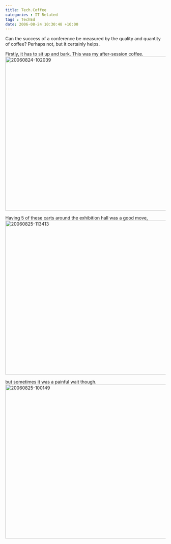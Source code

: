 ```yaml
---
title: Tech.Coffee
categories : IT Related
tags : TechEd
date: 2006-08-24 10:30:48 +10:00
---
```


<p>Can the success of a conference be measured by the quality and quantity of coffee? Perhaps not, but it certainly helps.</p> <p>Firstly, it has to sit up and bark. This was my after-session coffee.<br><a href="/blogfiles/WindowsLiveWriter/Tech.Coffee_CB42/20060824-102039_2.jpg"><img style="border-right: 0px; border-top: 0px; border-left: 0px; border-bottom: 0px" height="484" alt="20060824-102039" src="/blogfiles/WindowsLiveWriter/Tech.Coffee_CB42/20060824-102039_thumb.jpg" width="644" border="0"></a> </p> <p>Having 5 of these carts around the exhibition hall was a good move,<br><a href="/blogfiles/WindowsLiveWriter/Tech.Coffee_CB42/20060825-113413_2.jpg"><img style="border-right: 0px; border-top: 0px; border-left: 0px; border-bottom: 0px" height="484" alt="20060825-113413" src="/blogfiles/WindowsLiveWriter/Tech.Coffee_CB42/20060825-113413_thumb.jpg" width="644" border="0"></a> </p> <p>but sometimes it was a painful wait though.<br><a href="/blogfiles/WindowsLiveWriter/Tech.Coffee_CB42/20060825-100149_2.jpg"><img style="border-right: 0px; border-top: 0px; border-left: 0px; border-bottom: 0px" height="484" alt="20060825-100149" src="/blogfiles/WindowsLiveWriter/Tech.Coffee_CB42/20060825-100149_thumb.jpg" width="644" border="0"></a></p>
